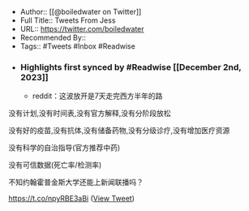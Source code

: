 - Author:: [[@boiledwater on Twitter]]
- Full Title:: Tweets From Jess
- URL:: https://twitter.com/boiledwater
- Recommended By::
- Tags:: #Tweets #Inbox #Readwise
- ### Highlights first synced by #Readwise [[December 2nd, 2023]]
    - reddit：这波放开是7天走完西方半年的路

没有计划,没有时间表,没有官方解释,没有分阶段放松

没有好的疫苗,没有抗体,没有储备药物,没有分级诊疗,没有增加医疗资源

没有科学的自治指导(官方推荐中药)

没有可信数据(死亡率/检测率)

不知约翰霍普金斯大学还能上新闻联播吗？

https://t.co/npyRBE3aBi ([View Tweet](https://twitter.com/boiledwater/status/1603126045397651456))
